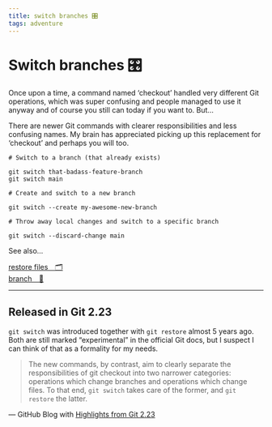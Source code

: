 ```yaml
---
title: switch branches 🎛️
tags: adventure
---
```


# Switch branches 🎛️

Once upon a time, a command named ‘checkout’ handled very different Git operations, which was super confusing and people managed to use it anyway and of course you still can today if you want to. But…

There are newer Git commands with clearer responsibilities and less confusing names. My brain has appreciated picking up this replacement for ‘checkout’ and perhaps you will too.

```
# Switch to a branch (that already exists)

git switch that-badass-feature-branch
git switch main
```

```
# Create and switch to a new branch

git switch --create my-awesome-new-branch
```

```
# Throw away local changes and switch to a specific branch

git switch --discard-change main
```

See also…

<div class="adventure">
  <a href="../restore/">restore files&emsp;🗂️</a>
</div>
<div class="adventure">
  <a href="../branch/">branch&emsp;🌳</a>
</div>

---

## Released in Git 2.23

`git switch` was introduced together with `git restore` almost 5 years ago. Both are still marked “experimental” in the official Git docs, but I suspect I can think of that as a formality for my needs.

> The new commands, by contrast, aim to clearly separate the responsibilities of git checkout into two narrower categories: operations which change branches and operations which change files. To that end, `git switch` takes care of the former, and `git restore` the latter.

—&nbsp;GitHub Blog with [Highlights from Git 2.23](https://github.blog/2019-08-16-highlights-from-git-2-23/)
